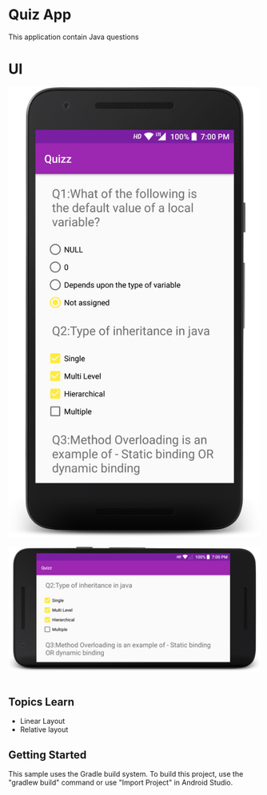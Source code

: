 Quiz App
===================================
This application contain Java questions 

UI 
===================================
<div align="center">
    <img src="https://github.com/hasanmohdkhan/Android-Basics-Nanodegree---QuizzApp/blob/master/device-2018-07-08-175828.png" width="600px"</img> 
</div>
<br>

<div align="center">
    <img src="https://github.com/hasanmohdkhan/Android-Basics-Nanodegree---QuizzApp/blob/master/device-2018-07-08-175931.png" width="800px"</img> 
</div>
<br>

Topics Learn 
--------------

- Linear Layout
- Relative layout


Getting Started
---------------

This sample uses the Gradle build system. To build this project, use the
"gradlew build" command or use "Import Project" in Android Studio.
